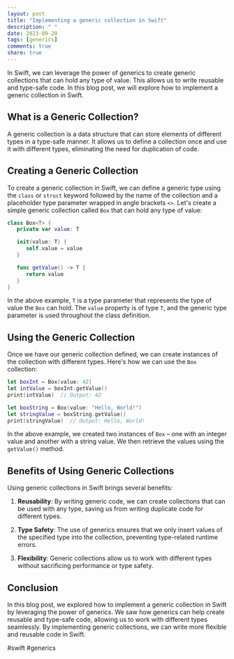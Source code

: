 ```yaml
---
layout: post
title: "Implementing a generic collection in Swift"
description: " "
date: 2023-09-20
tags: [generics]
comments: true
share: true
---
```


In Swift, we can leverage the power of generics to create generic collections that can hold any type of value. This allows us to write reusable and type-safe code. In this blog post, we will explore how to implement a generic collection in Swift.

## What is a Generic Collection?

A generic collection is a data structure that can store elements of different types in a type-safe manner. It allows us to define a collection once and use it with different types, eliminating the need for duplication of code.

## Creating a Generic Collection

To create a generic collection in Swift, we can define a generic type using the `class` or `struct` keyword followed by the name of the collection and a placeholder type parameter wrapped in angle brackets `<>`. Let's create a simple generic collection called `Box` that can hold any type of value:

```swift
class Box<T> {
   private var value: T

   init(value: T) {
      self.value = value
   }

   func getValue() -> T {
      return value
   }
}
```

In the above example, `T` is a type parameter that represents the type of value the `Box` can hold. The `value` property is of type `T`, and the generic type parameter is used throughout the class definition.

## Using the Generic Collection

Once we have our generic collection defined, we can create instances of the collection with different types. Here's how we can use the `Box` collection:

```swift
let boxInt = Box(value: 42)
let intValue = boxInt.getValue()
print(intValue)  // Output: 42

let boxString = Box(value: "Hello, World!")
let stringValue = boxString.getValue()
print(stringValue)  // Output: Hello, World!
```

In the above example, we created two instances of `Box` – one with an integer value and another with a string value. We then retrieve the values using the `getValue()` method.

## Benefits of Using Generic Collections

Using generic collections in Swift brings several benefits:

1. **Reusability**: By writing generic code, we can create collections that can be used with any type, saving us from writing duplicate code for different types.

2. **Type Safety**: The use of generics ensures that we only insert values of the specified type into the collection, preventing type-related runtime errors.

3. **Flexibility**: Generic collections allow us to work with different types without sacrificing performance or type safety.

## Conclusion

In this blog post, we explored how to implement a generic collection in Swift by leveraging the power of generics. We saw how generics can help create reusable and type-safe code, allowing us to work with different types seamlessly. By implementing generic collections, we can write more flexible and reusable code in Swift.

#swift #generics